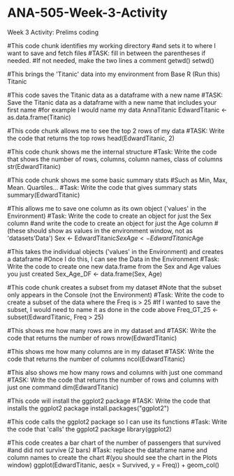 # ANA-505-Week-3-Activity
Week 3 Activity: Prelims coding  

#This code chunk identifies my working directory 
#and sets it to where I want to save and fetch files
#TASK: fill in between the parentheses if needed. 
#If not needed, make the two lines a comment
getwd()
setwd()

#This brings the 'Titanic' data into my environment from Base R (Run this)
Titanic

#This code saves the Titanic data as a dataframe with a new name
#TASK: Save the Titanic data as a dataframe with a new name that includes your first name
#for example I would name my data AnnaTitanic
EdwardTitanic <- as.data.frame(Titanic)

#This code chunk allows me to see the top 2 rows of my data
#TASK: Write the code that returns the top rows
head(EdwardTitanic, 2)

#This code chunk shows me the internal structure 
#Task: Write the code that shows the number of rows, columns, column names, class of columns   
str(EdwardTitanic)

#This code chunk shows me some basic summary stats
#Such as Min, Max, Mean. Quartiles...
#Task: Write the code that gives summary stats
summary(EdwardTitanic)

#This allows me to save one column as its own object ('values' in the Environment)
#Task: Write the code to create an object for just the Sex column 
#and write the code to create an object for just the Age column 
#(these should show as values in the environment window, not as 'datasets'Data')
Sex <- EdwardTitanic$Sex
Age <- EdwardTitanic$Age

#This takes the individual objects ('values' in the Environment) and creates a dataframe
#Once I do this, I can see the Data in the Environment 
#Task: Write the code to create one new data.frame from the Sex and Age values you just created
Sex_Age_DF <- data.frame(Sex, Age)

#This code chunk creates a subset from my dataset
#Note that the subset only appears in the Console (not the Environment)
#Task: Write the code to create a subset of the data where the Freq is > 25
#If I wanted to save the subset, I would need to name it as done in the code above
Freq_GT_25 <- subset(EdwardTitanic, Freq > 25)

#This shows me how many rows are in my dataset and
#TASK: Write the code that returns the number of rows
nrow(EdwardTitanic)

#This shows me how many columns are in my dataset
#TASK: Write the code that returns the number of columns
ncol(EdwardTitanic)

#This also shows me how many rows and columns with just one command
#TASK: Write the code that returns the number of rows and columns with just one command
dim(EdwardTitanic)

#This code will install the ggplot2 package
#TASK: Write the code that installs the ggplot2 package
install.packages("ggplot2")
  
#This code calls the ggplot2 package so I can use its functions
#Task: Write the code that 'calls' the ggplot2 package
library(ggplot2)

#This code creates a bar chart of the number of passengers that survived 
#and did not survive (2 bars)
#Task: replace the dataframe name and column names to create the chart
#(you should see the chart in the Plots window)
ggplot(EdwardTitanic, aes(x = Survived, y = Freq)) +
  geom_col()

